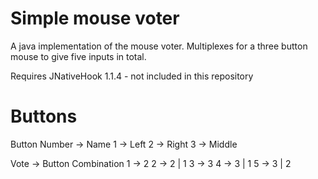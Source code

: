Simple mouse voter
==================

A java implementation of the mouse voter. Multiplexes for a three button mouse to give five inputs in total. 

Requires JNativeHook 1.1.4 - not included in this repository

Buttons
=======

Button Number -> Name
1 -> Left
2 -> Right
3 -> Middle

Vote -> Button Combination
1 -> 2
2 -> 2 | 1
3 -> 3
4 -> 3 | 1
5 -> 3 | 2

